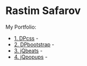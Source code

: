 # Rastim Safarov
My Portfolio:  

* [1. DPcss](http://rastim26.github.io/DPcss/ "DPcss") -   
* [2. DPbootstrap](http://rastim26.github.io/DPbootstrap/ "DPbootstrap") -  
* [3. jQbeats](http://rastim26.github.io/jQbeats/ "jQbeats") -  
* [4. jQpopups](http://rastim26.github.io/jQpopups/ "jQpopups") -  


